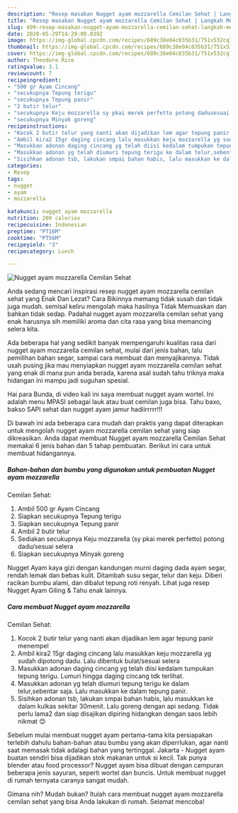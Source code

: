 ```yaml
---
description: "Resep masakan Nugget ayam mozzarella Cemilan Sehat | Langkah Membuat Nugget ayam mozzarella Cemilan Sehat Yang Sedap"
title: "Resep masakan Nugget ayam mozzarella Cemilan Sehat | Langkah Membuat Nugget ayam mozzarella Cemilan Sehat Yang Sedap"
slug: 499-resep-masakan-nugget-ayam-mozzarella-cemilan-sehat-langkah-membuat-nugget-ayam-mozzarella-cemilan-sehat-yang-sedap
date: 2020-05-29T14:29:00.039Z
image: https://img-global.cpcdn.com/recipes/689c38e04c035b31/751x532cq70/nugget-ayam-mozzarella-cemilan-sehat-foto-resep-utama.jpg
thumbnail: https://img-global.cpcdn.com/recipes/689c38e04c035b31/751x532cq70/nugget-ayam-mozzarella-cemilan-sehat-foto-resep-utama.jpg
cover: https://img-global.cpcdn.com/recipes/689c38e04c035b31/751x532cq70/nugget-ayam-mozzarella-cemilan-sehat-foto-resep-utama.jpg
author: Theodore Rice
ratingvalue: 3.1
reviewcount: 7
recipeingredient:
- "500 gr Ayam Cincang"
- "secukupnya Tepung terigu"
- "secukupnya Tepung panir"
- "2 butir telur"
- "secukupnya Keju mozzarella sy pkai merek perfetto potong dadusesuai selera"
- "secukupnya Minyak goreng"
recipeinstructions:
- "Kocok 2 butir telur yang nanti akan dijadikan lem agar tepung panir menempel"
- "Ambil kira2 15gr daging cincang lalu masukkan keju mozzarella yg sudah dipotong dadu. Lalu dibentuk bulat/sesuai selera"
- "Masukkan adonan daging cincang yg telah diisi kedalam tumpukan tepung terigu. Lumuri hingga daging cincang tdk terlihat."
- "Masukkan adonan yg telah diumuri tepung terigu ke dalam telur,sebentar saja. Lalu masukkan ke dalam tepung panir."
- "Sisihkan adonan tsb, lakukan smpai bahan habis, lalu masukkan ke dalam kulkas sekitar 30menit. Lalu goreng dengan api sedang. Tidak perlu lama2 dan siap disajikan dipiring hidangkan dengan saos lebih nikmat 😊"
categories:
- Resep
tags:
- nugget
- ayam
- mozzarella

katakunci: nugget ayam mozzarella 
nutrition: 209 calories
recipecuisine: Indonesian
preptime: "PT16M"
cooktime: "PT56M"
recipeyield: "3"
recipecategory: Lunch

---
```



![Nugget ayam mozzarella
Cemilan Sehat](https://img-global.cpcdn.com/recipes/689c38e04c035b31/751x532cq70/nugget-ayam-mozzarella-cemilan-sehat-foto-resep-utama.jpg)

Anda sedang mencari inspirasi resep nugget ayam mozzarella
cemilan sehat yang Enak Dan Lezat? Cara Bikinnya memang tidak susah dan tidak juga mudah. semisal keliru mengolah maka hasilnya Tidak Memuaskan dan bahkan tidak sedap. Padahal nugget ayam mozzarella
cemilan sehat yang enak harusnya sih memiliki aroma dan cita rasa yang bisa memancing selera kita.

Ada beberapa hal yang sedikit banyak mempengaruhi kualitas rasa dari nugget ayam mozzarella
cemilan sehat, mulai dari jenis bahan, lalu pemilihan bahan segar, sampai cara membuat dan menyajikannya. Tidak usah pusing jika mau menyiapkan nugget ayam mozzarella
cemilan sehat yang enak di mana pun anda berada, karena asal sudah tahu triknya maka hidangan ini mampu jadi suguhan spesial.

Hai para Bunda, di video kali ini saya membuat nugget ayam wortel. Ini adalah menu MPASI sebagai lauk atau buat cemilan juga bisa. Tahu baxo, bakso SAPI sehat dan nugget ayam jamur hadiirrrrr!!!


Di bawah ini ada beberapa cara mudah dan praktis yang dapat diterapkan untuk mengolah nugget ayam mozzarella
cemilan sehat yang siap dikreasikan. Anda dapat membuat Nugget ayam mozzarella
Cemilan Sehat memakai 6 jenis bahan dan 5 tahap pembuatan. Berikut ini cara untuk membuat hidangannya.

<!--inarticleads1-->

##### Bahan-bahan dan bumbu yang digunakan untuk pembuatan Nugget ayam mozzarella
Cemilan Sehat:

1. Ambil 500 gr Ayam Cincang
1. Siapkan secukupnya Tepung terigu
1. Siapkan secukupnya Tepung panir
1. Ambil 2 butir telur
1. Sediakan secukupnya Keju mozzarella (sy pkai merek perfetto) potong dadu/sesuai selera
1. Siapkan secukupnya Minyak goreng


Nugget Ayam kaya gizi dengan kandungan murni daging dada ayam segar, rendah lemak dan bebas kulit. Ditambah susu segar, telur dan keju. Diberi racikan bumbu alami, dan dibalut tepung roti renyah. Lihat juga resep Nugget Ayam Giling &amp; Tahu enak lainnya. 

<!--inarticleads2-->

##### Cara membuat Nugget ayam mozzarella
Cemilan Sehat:

1. Kocok 2 butir telur yang nanti akan dijadikan lem agar tepung panir menempel
1. Ambil kira2 15gr daging cincang lalu masukkan keju mozzarella yg sudah dipotong dadu. Lalu dibentuk bulat/sesuai selera
1. Masukkan adonan daging cincang yg telah diisi kedalam tumpukan tepung terigu. Lumuri hingga daging cincang tdk terlihat.
1. Masukkan adonan yg telah diumuri tepung terigu ke dalam telur,sebentar saja. Lalu masukkan ke dalam tepung panir.
1. Sisihkan adonan tsb, lakukan smpai bahan habis, lalu masukkan ke dalam kulkas sekitar 30menit. Lalu goreng dengan api sedang. Tidak perlu lama2 dan siap disajikan dipiring hidangkan dengan saos lebih nikmat 😊


Sebelum mulai membuat nugget ayam pertama-tama kita persiapakan terlebih dahulu bahan-bahan atau bumbu yang akan diperrlukan, agar nanti saat memasak tidak adalagi bahan yang tertinggal. Jakarta - Nugget ayam buatan sendiri bisa dijadikan stok makanan untuk si kecil. Tak punya blender atau food processor? Nugget ayam bisa dibuat dengan campuran beberapa jenis sayuran, seperti wortel dan buncis. Untuk membuat nugget di rumah ternyata caranya sangat mudah. 

Gimana nih? Mudah bukan? Itulah cara membuat nugget ayam mozzarella
cemilan sehat yang bisa Anda lakukan di rumah. Selamat mencoba!
